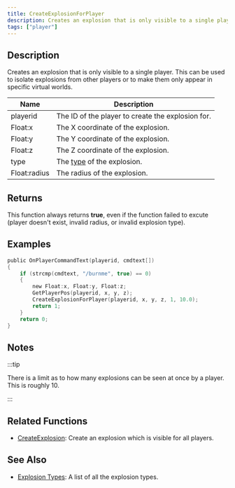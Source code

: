```yaml
---
title: CreateExplosionForPlayer
description: Creates an explosion that is only visible to a single player.
tags: ["player"]
---
```


## Description

Creates an explosion that is only visible to a single player. This can be used to isolate explosions from other players or to make them only appear in specific virtual worlds.

| Name         | Description                                              |
| ------------ | -------------------------------------------------------- |
| playerid     | The ID of the player to create the explosion for.        |
| Float:x      | The X coordinate of the explosion.                       |
| Float:y      | The Y coordinate of the explosion.                       |
| Float:z      | The Z coordinate of the explosion.                       |
| type         | The [type](../resources/explosionlist) of the explosion. |
| Float:radius | The radius of the explosion.                             |

## Returns

This function always returns **true**, even if the function failed to excute (player doesn't exist, invalid radius, or invalid explosion type).

## Examples

```c
public OnPlayerCommandText(playerid, cmdtext[])
{
    if (strcmp(cmdtext, "/burnme", true) == 0)
    {
        new Float:x, Float:y, Float:z;
        GetPlayerPos(playerid, x, y, z);
        CreateExplosionForPlayer(playerid, x, y, z, 1, 10.0);
        return 1;
    }
    return 0;
}
```

## Notes

:::tip

There is a limit as to how many explosions can be seen at once by a player. This is roughly 10.

:::

## Related Functions

- [CreateExplosion](CreateExplosion): Create an explosion which is visible for all players.

## See Also

- [Explosion Types](../resources/explosionlist): A list of all the explosion types.
